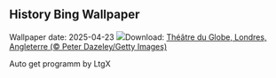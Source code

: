 ## History Bing Wallpaper
Wallpaper date: 2025-04-23
![](https://www.bing.com/th?id=OHR.GlobeTheatre_FR-FR2329774006_UHD.jpg&w=1000)Download: [Théâtre du Globe, Londres, Angleterre (© Peter Dazeley/Getty Images)](https://www.bing.com/th?id=OHR.GlobeTheatre_FR-FR2329774006_UHD.jpg)

Auto get programm by LtgX
